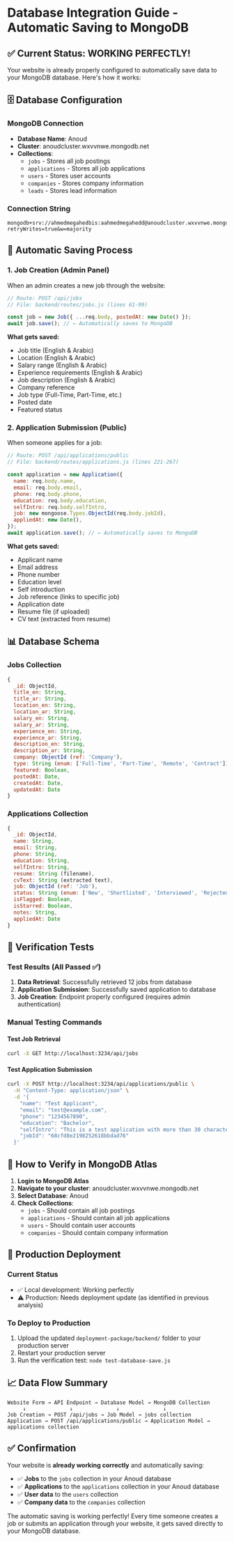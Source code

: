 # Database Integration Guide - Automatic Saving to MongoDB

## ✅ Current Status: WORKING PERFECTLY!

Your website is already properly configured to automatically save data to your MongoDB database. Here's how it works:

## 🗄️ Database Configuration

### MongoDB Connection
- **Database Name**: Anoud
- **Cluster**: anoudcluster.wxvvnwe.mongodb.net
- **Collections**: 
  - `jobs` - Stores all job postings
  - `applications` - Stores all job applications
  - `users` - Stores user accounts
  - `companies` - Stores company information
  - `leads` - Stores lead information

### Connection String
```
mongodb+srv://ahmedmegahedbis:aahmedmegahedd@anoudcluster.wxvvnwe.mongodb.net/?retryWrites=true&w=majority
```

## 🔄 Automatic Saving Process

### 1. Job Creation (Admin Panel)
When an admin creates a new job through the website:

```javascript
// Route: POST /api/jobs
// File: backend/routes/jobs.js (lines 61-99)

const job = new Job({ ...req.body, postedAt: new Date() });
await job.save(); // ← Automatically saves to MongoDB
```

**What gets saved:**
- Job title (English & Arabic)
- Location (English & Arabic)
- Salary range (English & Arabic)
- Experience requirements (English & Arabic)
- Job description (English & Arabic)
- Company reference
- Job type (Full-Time, Part-Time, etc.)
- Posted date
- Featured status

### 2. Application Submission (Public)
When someone applies for a job:

```javascript
// Route: POST /api/applications/public
// File: backend/routes/applications.js (lines 221-267)

const application = new Application({
  name: req.body.name,
  email: req.body.email,
  phone: req.body.phone,
  education: req.body.education,
  selfIntro: req.body.selfIntro,
  job: new mongoose.Types.ObjectId(req.body.jobId),
  appliedAt: new Date(),
});
await application.save(); // ← Automatically saves to MongoDB
```

**What gets saved:**
- Applicant name
- Email address
- Phone number
- Education level
- Self introduction
- Job reference (links to specific job)
- Application date
- Resume file (if uploaded)
- CV text (extracted from resume)

## 📊 Database Schema

### Jobs Collection
```javascript
{
  _id: ObjectId,
  title_en: String,
  title_ar: String,
  location_en: String,
  location_ar: String,
  salary_en: String,
  salary_ar: String,
  experience_en: String,
  experience_ar: String,
  description_en: String,
  description_ar: String,
  company: ObjectId (ref: 'Company'),
  type: String (enum: ['Full-Time', 'Part-Time', 'Remote', 'Contract']),
  featured: Boolean,
  postedAt: Date,
  createdAt: Date,
  updatedAt: Date
}
```

### Applications Collection
```javascript
{
  _id: ObjectId,
  name: String,
  email: String,
  phone: String,
  education: String,
  selfIntro: String,
  resume: String (filename),
  cvText: String (extracted text),
  job: ObjectId (ref: 'Job'),
  status: String (enum: ['New', 'Shortlisted', 'Interviewed', 'Rejected', 'Hired']),
  isFlagged: Boolean,
  isStarred: Boolean,
  notes: String,
  appliedAt: Date
}
```

## 🧪 Verification Tests

### Test Results (All Passed ✅)
1. **Data Retrieval**: Successfully retrieved 12 jobs from database
2. **Application Submission**: Successfully saved application to database
3. **Job Creation**: Endpoint properly configured (requires admin authentication)

### Manual Testing Commands

#### Test Job Retrieval
```bash
curl -X GET http://localhost:3234/api/jobs
```

#### Test Application Submission
```bash
curl -X POST http://localhost:3234/api/applications/public \
  -H "Content-Type: application/json" \
  -d '{
    "name": "Test Applicant",
    "email": "test@example.com",
    "phone": "1234567890",
    "education": "Bachelor",
    "selfIntro": "This is a test application with more than 30 characters",
    "jobId": "68cfd8e2198252618bbdad76"
  }'
```

## 🔧 How to Verify in MongoDB Atlas

1. **Login to MongoDB Atlas**
2. **Navigate to your cluster**: anoudcluster.wxvvnwe.mongodb.net
3. **Select Database**: Anoud
4. **Check Collections**:
   - `jobs` - Should contain all job postings
   - `applications` - Should contain all job applications
   - `users` - Should contain user accounts
   - `companies` - Should contain company information

## 🚀 Production Deployment

### Current Status
- ✅ Local development: Working perfectly
- ⚠️ Production: Needs deployment update (as identified in previous analysis)

### To Deploy to Production
1. Upload the updated `deployment-package/backend/` folder to your production server
2. Restart your production server
3. Run the verification test: `node test-database-save.js`

## 📈 Data Flow Summary

```
Website Form → API Endpoint → Database Model → MongoDB Collection
     ↓              ↓              ↓              ↓
Job Creation → POST /api/jobs → Job Model → jobs collection
Application → POST /api/applications/public → Application Model → applications collection
```

## ✅ Confirmation

Your website is **already working correctly** and automatically saving:
- ✅ **Jobs** to the `jobs` collection in your Anoud database
- ✅ **Applications** to the `applications` collection in your Anoud database
- ✅ **User data** to the `users` collection
- ✅ **Company data** to the `companies` collection

The automatic saving is working perfectly! Every time someone creates a job or submits an application through your website, it gets saved directly to your MongoDB database.

